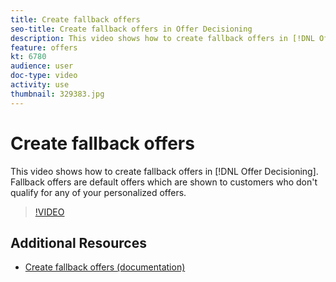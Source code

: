 ```yaml
---
title: Create fallback offers
seo-title: Create fallback offers in Offer Decisioning
description: This video shows how to create fallback offers in [!DNL Offer Decisioning]. Fallback offers have eligibility rules associated with them to help you show them only to relevant customers.
feature: offers
kt: 6780
audience: user
doc-type: video
activity: use
thumbnail: 329383.jpg
---
```


# Create fallback offers

This video shows how to create fallback offers in [!DNL Offer Decisioning]. Fallback offers are default offers which are shown to customers who don't qualify for any of your personalized offers.

>[!VIDEO](https://video.tv.adobe.com/v/329383?quality=12&learn=on)


## Additional Resources

* [Create fallback offers (documentation)](https://experienceleague.adobe.com/docs/offer-decisioning/using/managing-offers-in-the-offer-library/creating-fallback-offers.html)